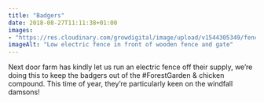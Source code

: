```yaml
---
title: "Badgers"
date: 2018-08-27T11:11:38+01:00
images: 
- "https://res.cloudinary.com/growdigital/image/upload/v1544305349/fence-30371461728.jpg"
imageAlt: "Low electric fence in front of wooden fence and gate"
---
```


Next door farm has kindly let us run an electric fence off their supply, we’re doing this to keep the badgers out of the #ForestGarden & chicken compound. This time of year, they’re particularly keen on the windfall damsons!
